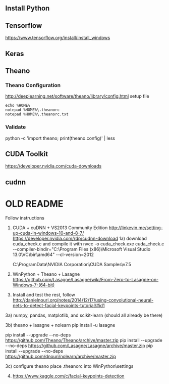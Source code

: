 ## Install Python

## Tensorflow
https://www.tensorflow.org/install/install_windows

## Keras

## Theano
###

### Theano Configuration
http://deeplearning.net/software/theano/library/config.html
setup file 
```
echo %HOME%
notepad %HOME%\.theanorc
notepad %HOME%\.theanorc.txt
```
### Validate
python -c 'import theano; print(theano.config)' | less

## CUDA Toolkit
https://developer.nvidia.com/cuda-downloads

## cudnn



# OLD README
Follow instructions
1) CUDA + cuDNN + VS2013 Community Edition
	http://linkevin.me/setting-up-cuda-in-windows-10-and-8-7/
	https://developer.nvidia.com/rdp/cudnn-download
1a) download cuda_check.c and compile it with
	nvcc -o cuda_check.exe cuda_check.c --compiler-bindir="C:\Program Files (x86)\Microsoft Visual Studio 13.0\VC\bin\amd64" --cl-version=2012

	C:\ProgramData\NVIDIA Corporation\CUDA Samples\v7.5

2) WinPython + Theano + Lasagne
https://github.com/Lasagne/Lasagne/wiki/From-Zero-to-Lasagne-on-Windows-7-(64-bit)

3) Install and test the rest, follow
http://danielnouri.org/notes/2014/12/17/using-convolutional-neural-nets-to-detect-facial-keypoints-tutorial/#id1

3a) numpy, pandas, matplotlib, and scikit-learn (should all already be there)
	
3b) theano + lasagne + nolearn
pip install -u lasagne

pip install --upgrade --no-deps https://github.com/Theano/Theano/archive/master.zip
pip install --upgrade --no-deps https://github.com/Lasagne/Lasagne/archive/master.zip
pip install --upgrade --no-deps https://github.com/dnouri/nolearn/archive/master.zip

3c) configure theano
place .theanorc into WinPython\settings

4) https://www.kaggle.com/c/facial-keypoints-detection
